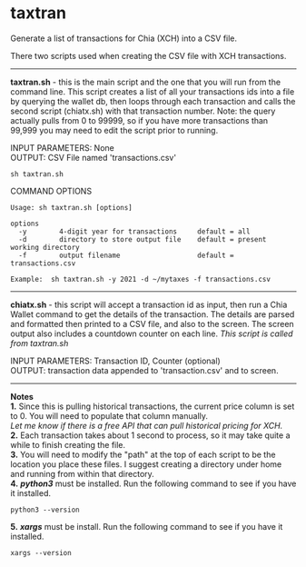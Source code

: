 # taxtran
Generate a list of transactions for Chia (XCH) into a CSV file.

There two scripts used when creating the CSV file with XCH transactions.

---

**taxtran.sh** - this is the main script and the one that you will run from the command line. This script creates a list of all your transactions ids into a file by querying the wallet db, then loops through each transaction and calls the second script (chiatx.sh) with that transaction number. Note: the query actually pulls from 0 to 99999, so if you have more transactions than 99,999 you may need to edit the script prior to running.

INPUT PARAMETERS: None<br>
OUTPUT: CSV File named 'transactions.csv'

```
sh taxtran.sh
```
COMMAND OPTIONS<br>
```
Usage: sh taxtran.sh [options]

options
  -y        4-digit year for transactions     default = all
  -d        directory to store output file    default = present working directory
  -f        output filename                   default = transactions.csv

Example:  sh taxtran.sh -y 2021 -d ~/mytaxes -f transactions.csv
```

---

**chiatx.sh** - this script will accept a transaction id as input, then run a Chia Wallet command to get the details of the transaction. The details are parsed and formatted then printed to a CSV file, and also to the screen. The screen output also includes a countdown counter on each line. *This script is called from taxtran.sh*

INPUT PARAMETERS: Transaction ID, Counter (optional)<br>
OUTPUT: transaction data appended to 'transaction.csv' and to screen.

---

**Notes**<br>
**1.** Since this is pulling historical transactions, the current price column is set to 0. You will need to populate that column manually.<br>*Let me know if there is a free API that can pull historical pricing for XCH.*<br>
**2.** Each transaction takes about 1 second to process, so it may take quite a while to finish creating the file.<br>
**3.** You will need to modify the "path" at the top of each script to be the location you place these files. I suggest creating a directory under home and running from within that directory.<br>
**4.** ***python3*** must be installed. Run the following command to see if you have it installed.

```
python3 --version
```
**5.** ***xargs*** must be install. Run the following command to see if you have it installed.

```
xargs --version
```
